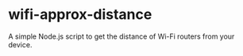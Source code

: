 # wifi-approx-distance
A simple Node.js script to get the distance of Wi-Fi routers from your device.
